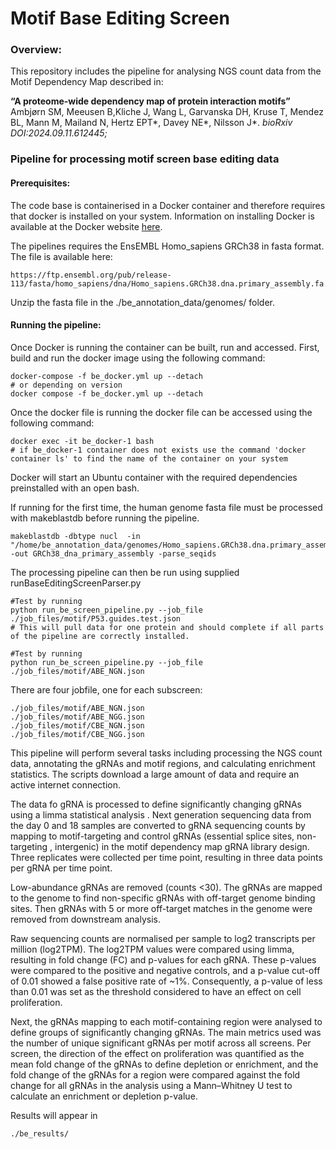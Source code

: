 # Motif Base Editing Screen

### Overview:
This repository includes the pipeline for analysing NGS count data from the Motif Dependency Map described in: 

**“A proteome-wide dependency map of protein interaction motifs”** Ambjørn SM, Meeusen B,Kliche J, Wang L, Garvanska DH, Kruse T, Mendez BL, Mann M, Mailand N, Hertz EPT*, Davey NE*, Nilsson J*. 
*bioRxiv DOI:2024.09.11.612445;*

### Pipeline for processing motif screen base editing data

#### Prerequisites:


The code base is containerised in a Docker container and therefore requires that docker is installed on your system. Information on installing Docker is available at the Docker website [here](https://docs.docker.com/get-started/get-docker/).


The pipelines requires the EnsEMBL Homo_sapiens GRCh38 in fasta format. The file is available here: 

```
https://ftp.ensembl.org/pub/release-113/fasta/homo_sapiens/dna/Homo_sapiens.GRCh38.dna.primary_assembly.fa.gz
```

Unzip the fasta file in the ./be_annotation_data/genomes/ folder. 


#### Running the pipeline:

Once Docker is running the container can be built, run and accessed. First, build and run the docker image using the following command:
```
docker-compose -f be_docker.yml up --detach 
# or depending on version
docker compose -f be_docker.yml up --detach 
```

Once the docker file is running the docker file can be accessed using the following command:
```
docker exec -it be_docker-1 bash
# if be_docker-1 container does not exists use the command 'docker container ls' to find the name of the container on your system
```
Docker will start an Ubuntu container with the required dependencies preinstalled with an open bash. 

If running for the first time, the human genome fasta file must be processed with makeblastdb before running the pipeline.
```
makeblastdb -dbtype nucl  -in "/home/be_annotation_data/genomes/Homo_sapiens.GRCh38.dna.primary_assembly.fa" -out GRCh38_dna_primary_assembly -parse_seqids
```

The processing pipeline can then be run using supplied runBaseEditingScreenParser.py
```
#Test by running
python run_be_screen_pipeline.py --job_file ./job_files/motif/P53.guides.test.json
# This will pull data for one protein and should complete if all parts of the pipeline are correctly installed.

#Test by running 
python run_be_screen_pipeline.py --job_file ./job_files/motif/ABE_NGN.json 
```

There are four jobfile, one for each subscreen:
```
./job_files/motif/ABE_NGN.json
./job_files/motif/ABE_NGG.json
./job_files/motif/CBE_NGN.json
./job_files/motif/CBE_NGG.json
```

This pipeline will perform several tasks including processing the NGS count data, annotating the gRNAs and motif regions, and calculating enrichment statistics. The scripts download a large amount of data and require an active internet connection. 

The data fo gRNA is processed to define significantly changing gRNAs using a limma statistical analysis . Next generation sequencing data from the day 0 and 18 samples are converted to gRNA sequencing counts by mapping to motif-targeting and control gRNAs (essential splice sites, non-targeting , intergenic) in the motif dependency map gRNA library design. Three replicates were collected per time point, resulting in three data points per gRNA per time point. 

Low-abundance gRNAs are removed (counts <30). The gRNAs are mapped to the genome to find non-specific gRNAs with off-target genome binding sites. Then gRNAs with 5 or more off-target matches in the genome were removed from downstream analysis. 

Raw sequencing counts are normalised per sample to log2 transcripts per million (log2TPM). The log2TPM values were compared using limma, resulting in fold change (FC) and p-values for each gRNA. These p-values were compared to the positive and negative controls, and a p-value cut-off of 0.01 showed a false positive rate of ~1%. Consequently, a p-value of less than 0.01 was set as the threshold considered to have an effect on cell proliferation. 

Next, the gRNAs mapping to each motif-containing region were analysed to define groups of significantly changing gRNAs. The main metrics used was the number of unique significant gRNAs per motif across all screens. Per screen, the direction of the effect on proliferation was quantified as the mean fold change of the gRNAs to define depletion or enrichment, and the fold change of the gRNAs for a region were compared against the fold change for all gRNAs in the analysis using a Mann–Whitney U test to calculate an enrichment or depletion p-value. 

Results will appear in 
```
./be_results/
```